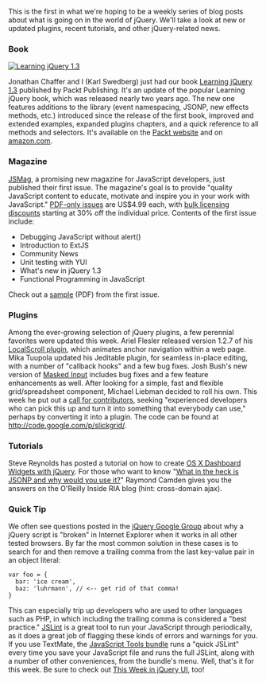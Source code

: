 This is the first in what we're hoping to be a weekly series of blog
posts about what is going on in the world of jQuery. We'll take a look
at new or updated plugins, recent tutorials, and other jQuery-related
news.

### Book

[![Learning jQuery
1.3](http://assets.learningjquery.com/images/ljq1-3.jpg)](http://www.amazon.com/Learning-jQuery-1-3/dp/1847196705/ref=sr_1_3?ie=UTF8&s=books&qid=1235795485&sr=1-3)

Jonathan Chaffer and I (Karl Swedberg) just had our book [Learning
jQuery 1.3](http://www.packtpub.com/learning-jquery-1.3/book) published
by Packt Publishing. It's an update of the popular Learning jQuery book,
which was released nearly two years ago. The new one features additions
to the library (event namespacing, JSONP, new effects methods, etc.)
introduced since the release of the first book, improved and extended
examples, expanded plugins chapters, and a quick reference to all
methods and selectors. It's available on the [Packt
website](http://www.packtpub.com/learning-jquery-1.3/book) and on
[amazon.com](http://www.amazon.com/Learning-jQuery-1-3/dp/1847196705/ref=sr_1_3?ie=UTF8&s=books&qid=1235795485&sr=1-3).

### Magazine

[JSMag](http://www.jsmag.com/), a promising new magazine for JavaScript
developers, just published their first issue. The magazine's goal is to
provide "quality JavaScript content to educate, motivate and inspire you
in your work with JavaScript." [PDF-only
issues](http://www.jsmag.com/main.issues/) are US\$4.99 each, with [bulk
licensing discounts](http://www.jsmag.com/main.page/JSMag_FAQ) starting
at 30% off the individual price. Contents of the first issue include:

-   Debugging JavaScript without alert()
-   Introduction to ExtJS
-   Community News
-   Unit testing with YUI
-   What's new in jQuery 1.3
-   Functional Programming in JavaScript

Check out a [sample](http://www.jsmag.com/jsmag_sample.pdf) (PDF) from
the first issue.

### Plugins

Among the ever-growing selection of jQuery plugins, a few perennial
favorites were updated this week. Ariel Flesler released version 1.2.7
of his [LocalScroll
plugin](http://flesler.blogspot.com/2009/03/jquerylocalscroll-127-released.html),
which animates anchor navigation within a web page. Mika Tuupola updated
his Jeditable plugin, for seamless in-place editing, with a number of
"callback hooks" and a few bug fixes. Josh Bush's new version of [Masked
Input](http://digitalbush.com/projects/masked-input-plugin/) includes
bug fixes and a few feature enhancements as well. After looking for a
simple, fast and flexible grid/spreadsheet component, Michael Liebman
decided to roll his own. This week he put out a [call for
contributors](http://groups.google.com/group/jquery-en/msg/cb20622cb518890e),
seeking "experienced developers who can pick this up and turn it into
something that everybody can use," perhaps by converting it into a
plugin. The code can be found at http://code.google.com/p/slickgrid/.

### Tutorials

Steve Reynolds has posted a tutorial on how to create [OS X Dashboard
Widgets with
jQuery](http://www.reynoldsftw.com/2009/03/os-x-dashboard-widgets-with-jquery/).
For those who want to know "[What in the heck is JSONP and why would you
use
it?](http://www.insideria.com/2009/03/what-in-the-heck-is-jsonp-and.html)"
Raymond Camden gives you the answers on the O'Reilly Inside RIA blog
(hint: cross-domain ajax).

### Quick Tip

We often see questions posted in the [jQuery Google
Group](http://groups.google.com/group/jquery-en) about why a jQuery
script is "broken" in Internet Explorer when it works in all other
tested browsers. By far the most common solution in these cases is to
search for and then remove a trailing comma from the last key-value pair
in an object literal:

    var foo = {
      bar: 'ice cream',
      baz: 'luhrmann', // <-- get rid of that comma!
    }

This can especially trip up developers who are used to other languages
such as PHP, in which including the trailing comma is considered a "best
practice." [JSLint](http://www.jslint.com/) is a great tool to run your
JavaScript through periodically, as it does a great job of flagging
these kinds of errors and warnings for you. If you use TextMate, the
[JavaScript Tools
bundle](https://github.com/subtleGradient/javascript-tools.tmbundle/tree)
runs a "quick JSLint" every time you save your JavaScript file and runs
the full JSLint, along with a number of other conveniences, from the
bundle's menu. Well, that's it for this week. Be sure to check out [This
Week in jQuery
UI](http://blog.jqueryui.com/2009/03/this-week-in-jquery-ui-vol-1), too!
